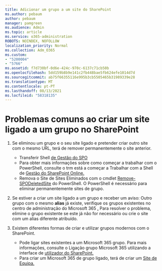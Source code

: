 ```yaml
---
title: Adicionar um grupo a um site do SharePoint
ms.author: pebaum
author: pebaum
manager: pamgreen
ms.audience: Admin
ms.topic: article
ms.service: o365-administration
ROBOTS: NOINDEX, NOFOLLOW
localization_priority: Normal
ms.collection: Adm_O365
ms.custom:
- "5200004"
- "5766"
ms.assetid: f7d730bf-0d6e-424c-970c-6137c71cb50b
ms.openlocfilehash: 5dd159b8b9e141c2fb448bae5fb624efe1014d7d
ms.sourcegitcommit: ab75f66355116e995b3cb5505465b31989339e28
ms.translationtype: MT
ms.contentlocale: pt-PT
ms.lasthandoff: 08/13/2021
ms.locfileid: "58318135"
---
```

# <a name="common-issues-when-creating-a-group-connected-site-in-sharepoint"></a>Problemas comuns ao criar um site ligado a um grupo no SharePoint

1. Se eliminou um grupo e o seu site ligado e pretender criar outro site com o mesmo URL, terá de remover permanentemente o site anterior.

   - Transferir Shell [de Gestão do SPO](https://support.office.com/article/introduction-to-the-sharepoint-online-management-shell-c16941c3-19b4-4710-8056-34c034493429)
   - Para obter mais informações sobre como começar a trabalhar com o PowerShell, consulte o trm está a começar a Trabalhar com a Shell de [Gestão do SharePoint Online.](https://docs.microsoft.com/powershell/module/sharepoint-online/remove-sposite)
   - Remova o Site de Sites Eliminados com o cmdlet [Remove-SPODeletedSite](https://docs.microsoft.com/powershell/module/sharepoint-online/remove-sposite?view=sharepoint-ps) do PowerShell. O PowerShell é necessário para eliminar permanentemente sites de grupo.

1. Se estiver a criar um site ligado a um grupo e receber um aviso: Outro grupo com o mesmo **alias** já existe, verifique os grupos existentes no centro de administração do Microsoft 365 [.](https://admin.microsoft.com/AdminPortal/Home#/groups) Para resolver o problema, elimine o grupo existente se este já não for necessário ou crie o site com um alias diferente atribuído.

1. Existem diferentes formas de criar e utilizar grupos modernos com o SharePoint.

   - Pode ligar sites existentes a um Microsoft 365 grupo. Para mais informações, consulte o Ligação grupo Microsoft 365 utilizando a interface de [utilizador do SharePoint.](https://docs.microsoft.com/sharepoint/dev/transform/modernize-connect-to-office365-group#connect-an-office-365-group-using-the-sharepoint-user-interface)
   - Para criar um Microsoft 365 de grupo ligado, terá de criar um [Site de Equipa.](https://admin.microsoft.com/sharepoint)
